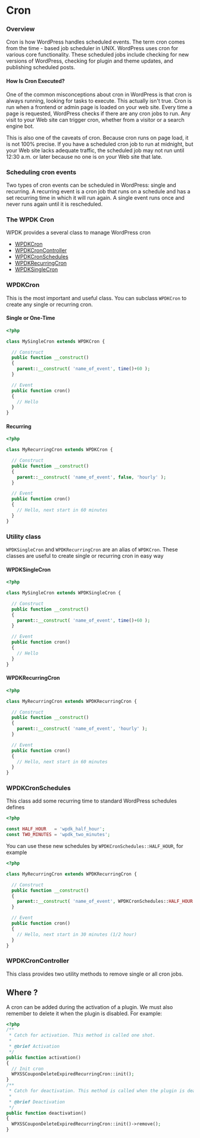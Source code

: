 # Cron

### Overview

Cron is how WordPress handles scheduled events. The term cron comes from the time - based job scheduler in UNIX. WordPress uses cron for various core functionality. These scheduled jobs include checking for new versions of WordPress, checking for plugin and theme updates, and publishing scheduled posts.

#### How Is Cron Executed?

One of the common misconceptions about cron in WordPress is that cron is always running, looking for tasks to execute. This actually isn't true. Cron is run when a frontend or admin page is loaded on your web site. Every time a page is requested, WordPress checks if there are any cron jobs to run. Any visit to your Web site can trigger cron, whether from a visitor or a search engine bot.

This is also one of the caveats of cron. Because cron runs on page load, it is not 100% precise. If you
have a scheduled cron job to run at midnight, but your Web site lacks adequate traffic, the scheduled
job may not run until 12:30 a.m. or later because no one is on your Web site that late.

### Scheduling cron events

Two types of cron events can be scheduled in WordPress: single and recurring. A recurring event is
a cron job that runs on a schedule and has a set recurring time in which it will run again. A single
event runs once and never runs again until it is rescheduled.

### The WPDK Cron

WPDK provides a several class to manage WordPress cron

* [WPDKCron](#wpdkcron)
* [WPDKCronController](#wpdkcroncontroller)
* [WPDKCronSchedules](#wpdkcronschedules)
* [WPDKRecurringCron](#wpdkrecurringcron)
* [WPDKSingleCron](#wpdksinglecron)

### WPDKCron

This is the most important and useful class. You can subclass `WPDKCron` to create any single or recurring cron.

#### Single or One-Time

```php
<?php

class MySingleCron extends WPDKCron {

  // Construct
  public function __construct() 
  {
    parent::__construct( 'name_of_event', time()+60 );
  }

  // Event
  public function cron()
  {
    // Hello
  }
}
```

#### Recurring

```php
<?php

class MyRecurringCron extends WPDKCron {

  // Construct
  public function __construct() 
  {
    parent::__construct( 'name_of_event', false, 'hourly' );
  }

  // Event
  public function cron()
  {
    // Hello, next start in 60 minutes
  }
}
```


### Utility class

`WPDKSingleCron` and `WPDKRecurringCron` are an alias of `WPDKCron`. These classes are useful to create single or recurring cron in easy way

#### WPDKSingleCron

```php
<?php

class MySingleCron extends WPDKSingleCron {

  // Construct
  public function __construct() 
  {
    parent::__construct( 'name_of_event', time()+60 );
  }

  // Event
  public function cron()
  {
    // Hello
  }
}
```

#### WPDKRecurringCron

```php
<?php

class MyRecurringCron extends WPDKRecurringCron {

  // Construct
  public function __construct() 
  {
    parent::__construct( 'name_of_event', 'hourly' );
  }

  // Event
  public function cron()
  {
    // Hello, next start in 60 minutes
  }
}
```

### WPDKCronSchedules

This class add some recurring time to standard WordPress schedules defines

```php
<?php

const HALF_HOUR   = 'wpdk_half_hour';
const TWO_MINUTES = 'wpdk_two_minutes';
```

You can use these new schedules by `WPDKCronSchedules::HALF_HOUR`, for example

```php
<?php

class MyRecurringCron extends WPDKRecurringCron {

  // Construct
  public function __construct() 
  {
    parent::__construct( 'name_of_event', WPDKCronSchedules::HALF_HOUR );
  }

  // Event
  public function cron()
  {
    // Hello, next start in 30 minutes (1/2 hour)
  }
}
```


### WPDKCronController

This class provides two utility methods to remove single or all cron jobs.


## Where ?

A cron can be added during the activation of a plugin. We must also remember to delete it when the plugin is disabled. For example:

```php
<?php
/**
 * Catch for activation. This method is called one shot.
 *
 * @brief Activation
 */
public function activation()
{
  // Init cron
  WPXSSCouponDeleteExpiredRecurringCron::init();
}
/**
 * Catch for deactivation. This method is called when the plugin is deactivate.
 *
 * @brief Deactivation
 */
public function deactivation()
{
  WPXSSCouponDeleteExpiredRecurringCron::init()->remove();
}
```